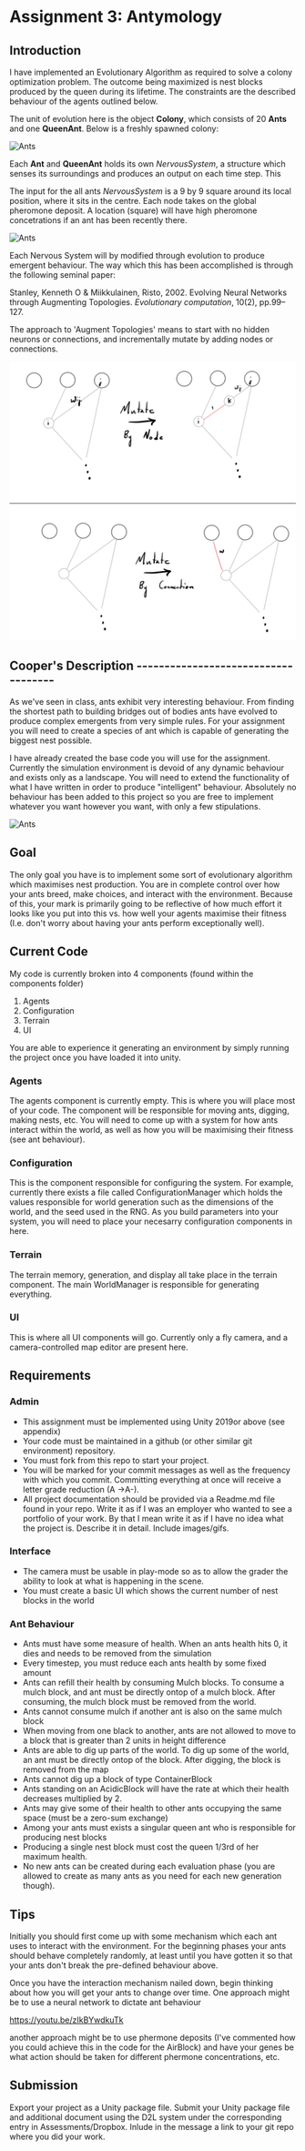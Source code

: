 # Assignment 3: Antymology

## Introduction
I have implemented an Evolutionary Algorithm as required to solve a colony optimization problem. The outcome being maximized is nest blocks produced by the queen during its lifetime. The constraints are the described behaviour of the agents outlined below.

The unit of evolution here is the object **Colony**, which consists of 20 **Ants** and one **QueenAnt**. Below is a freshly spawned colony:

![Ants](Images/Ants.gif)

Each **Ant** and **QueenAnt** holds its own *NervousSystem*, a structure which senses its surroundings and produces an output on each time step. This 

The input for the all ants *NervousSystem* is a 9 by 9 square around its local position, where it sits in the centre. Each node takes on the global pheromone deposit. A location (square) will have high pheromone concetrations if an ant has been recently there.

![Ants](Images/ant_terrain.png)

Each Nervous System will by modified through evolution to produce emergent behaviour. The way which this has been accomplished is through the following seminal paper:

Stanley, Kenneth O & Miikkulainen, Risto, 2002. Evolving Neural Networks through Augmenting Topologies. *Evolutionary computation*, 10(2), pp.99–127.

The approach to 'Augment Topologies' means to start with no hidden neurons or connections, and incrementally mutate by adding nodes or connections.

![Ants](Images/mutate.png)

## Cooper's Description ------------------------------------

As we\'ve seen in class, ants exhibit very interesting behaviour. From finding the shortest path to building bridges out of bodies ants have evolved to produce complex emergents from very simple rules. For your assignment you will need to create a species of ant which is capable of generating the biggest nest possible.

I have already created the base code you will use for the assignment. Currently the simulation environment is devoid of any dynamic behaviour and exists only as a landscape. You will need to extend the functionality of what I have written in order to produce \"intelligent\" behaviour. Absolutely no behaviour has been added to this project so you are free to implement whatever you want however you want, with only a few stipulations.

![Ants](Images/Ants.gif)

## Goal

The only goal you have is to implement some sort of evolutionary algorithm which maximises nest production. You are in complete control over how your ants breed, make choices, and interact with the environment. Because of this, your mark is primarily going to be reflective of how much effort it looks like you put into this vs. how well your agents maximise their fitness (I.e. don\'t worry about having your ants perform exceptionally well).

## Current Code
My code is currently broken into 4 components (found within the components folder)
1. Agents
2. Configuration
3. Terrain
4. UI

You are able to experience it generating an environment by simply running the project once you have loaded it into unity.

### Agents
The agents component is currently empty. This is where you will place most of your code. The component will be responsible for moving ants, digging, making nests, etc. You will need to come up with a system for how ants interact within the world, as well as how you will be maximising their fitness (see ant behaviour).

### Configuration
This is the component responsible for configuring the system. For example, currently there exists a file called ConfigurationManager which holds the values responsible for world generation such as the dimensions of the world, and the seed used in the RNG. As you build parameters into your system, you will need to place your necesarry configuration components in here.

### Terrain
The terrain memory, generation, and display all take place in the terrain component. The main WorldManager is responsible for generating everything.

### UI
This is where all UI components will go. Currently only a fly camera, and a camera-controlled map editor are present here.

## Requirements

### Admin
 - This assignment must be implemented using Unity 2019or above (see appendix)
 - Your code must be maintained in a github (or other similar git environment) repository.
 - You must fork from this repo to start your project.
 - You will be marked for your commit messages as well as the frequency with which you commit. Committing everything at once will receive a letter grade reduction (A →A-).
 - All project documentation should be provided via a Readme.md file found in your repo. Write it as if I was an employer who wanted to see a portfolio of your work. By that I mean write it as if I have no idea what the project is. Describe it in detail. Include images/gifs.

### Interface
- The camera must be usable in play-mode so as to allow the grader the ability to look at what is happening in the scene.
- You must create a basic UI which shows the current number of nest blocks in the world

### Ant Behaviour
- Ants must have some measure of health. When an ants health hits 0, it dies and needs to be removed from the simulation
- Every timestep, you must reduce each ants health by some fixed amount
- Ants can refill their health by consuming Mulch blocks. To consume a mulch block, and ant must be directly ontop of a mulch block. After consuming, the mulch block must be removed from the world.
- Ants cannot consume mulch if another ant is also on the same mulch block
- When moving from one black to another, ants are not allowed to move to a block that is greater than 2 units in height difference
- Ants are able to dig up parts of the world. To dig up some of the world, an ant must be directly ontop of the block. After digging, the block is removed from the map
- Ants cannot dig up a block of type ContainerBlock
- Ants standing on an AcidicBlock will have the rate at which their health decreases multiplied by 2.
- Ants may give some of their health to other ants occupying the same space (must be a zero-sum exchange)
- Among your ants must exists a singular queen ant who is responsible for producing nest blocks
- Producing a single nest block must cost the queen 1/3rd of her maximum health.
- No new ants can be created during each evaluation phase (you are allowed to create as many ants as you need for each new generation though).

## Tips
Initially you should first come up with some mechanism which each ant uses to interact with the environment. For the beginning phases your ants should behave completely randomly, at least until you have gotten it so that your ants don't break the pre-defined behaviour above.

Once you have the interaction mechanism nailed down, begin thinking about how you will get your ants to change over time. One approach might be to use a neural network to dictate ant behaviour

https://youtu.be/zIkBYwdkuTk

another approach might be to use phermone deposits (I\'ve commented how you could achieve this in the code for the AirBlock) and have your genes be what action should be taken for different phermone concentrations, etc.

## Submission
Export your project as a Unity package file. Submit your Unity package file and additional document using the D2L system under the corresponding entry in Assessments/Dropbox. Inlude in the message a link to your git repo where you did your work.
